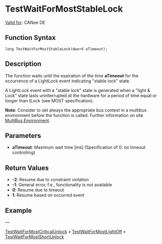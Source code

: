 # TestWaitForMostStableLock

[Valid for](../../../Shared/FeatureAvailability.md): CANoe DE

## Function Syntax

```
long TestWaitForMostStableLock(dword aTimeout);
```

## Description

The function waits until the expiration of the time **aTimeout** for the occurrence of a LightLock event indicating "stable lock" state.

A LightLock event with a "stable lock" state is generated when a "light & Lock" state lasts uninterrupted at the hardware for a period of time equal or longer than tLock (see MOST specification).

**Note**: Consider to set always the appropriate bus context in a multibus environment before the function is called. Further information on site [MultiBus Environment](../../../Shared/CAPL/General/TestMultiBusEnvironment.md).

## Parameters

- **aTimeout**: Maximum wait time [ms] (Specification of 0: no timeout controlling)

## Return Values

- **-2**: Resume due to constraint violation
- **-1**: General error, f.e., functionality is not available
- **0**: Resume due to timeout
- **1**: Resume based on occurred event

## Example

—

[TestWaitForMostCriticalUnlock](CAPLfunctionTestWaitForMostCriticalUnlock.md) • [TestWaitForMostLightOff](CAPLfunctionTestWaitForMostLightOff.md) • [TestWaitForMostShortUnlock](CAPLfunctionTestWaitForMostShortUnlock.md)
